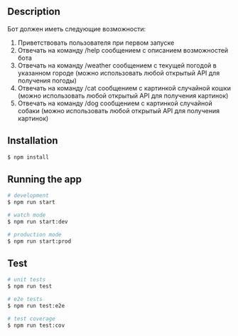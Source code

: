 ## Description

Бот должен иметь следующие возможности:

1.	Приветствовать пользователя при первом запуске
2.	Отвечать на команду /help сообщением с описанием возможностей бота
3.	Отвечать на команду /weather сообщением с текущей погодой в указанном городе (можно использовать любой открытый API для получения погоды)
4.	Отвечать на команду /cat сообщением с картинкой случайной кошки (можно использовать любой открытый API для получения картинок)
5.	Отвечать на команду /dog сообщением с картинкой случайной собаки (можно использовать любой открытый API для получения картинок)

## Installation

```bash
$ npm install
```

## Running the app

```bash
# development
$ npm run start

# watch mode
$ npm run start:dev

# production mode
$ npm run start:prod
```

## Test

```bash
# unit tests
$ npm run test

# e2e tests
$ npm run test:e2e

# test coverage
$ npm run test:cov
```
